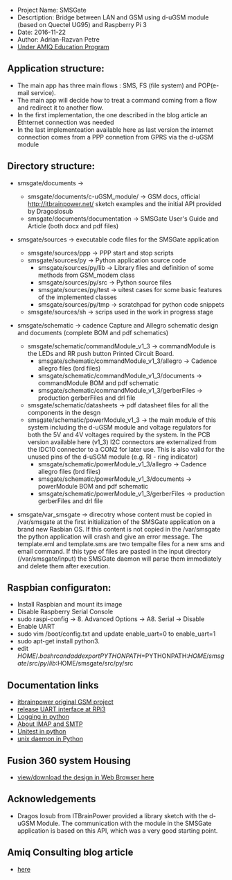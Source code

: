 ﻿* Project Name: SMSGate 
* Descrtiption: Bridge between LAN and GSM using d-uGSM module (based on Quectel UG95) and Raspberry Pi 3
* Date: 2016-11-22 
* Author: Adrian-Razvan Petre 
* [Under AMIQ Education Program](http://www.amiq.com/consulting/education/)

## Application structure: ##
* The main app has three main flows : SMS, FS (file system) and POP(e-mail service).
* The main app will decide how to treat a command coming from a flow and redirect it to another flow.
* In the first implementation, the one described in the blog article an Ethternet connection was needed
* In the last implementeation available here as last version the internet connection comes from a PPP connetion from GPRS via the d-uGSM module

## Directory structure: ##
* smsgate/documents -> 
	* smsgate/documents/c-uGSM_module/  -> GSM docs, official http://itbrainpower.net/ sketch examples and the initial API provided by DragosIosub
	* smsgate/documents/documentation -> SMSGate User's Guide and Article (both docx and pdf files) 
	
* smsgate/sources -> executable code files for the SMSGate application 
	* smsgate/sources/ppp -> PPP start and stop scripts
	* smsgate/sources/py -> Python application source code
		* smsgate/sources/py/lib -> Library files and definition of some methods from GSM_modem class
		* smsgate/sources/py/src -> Python source files
		* smsgate/sources/py/test -> uitest cases for some basic features of the implemented classes
		* smsgate/sources/py/tmp -> scratchpad for python code snippets
	* smsgate/sources/sh -> scrips used in the work in progress stage

* smsgate/schematic -> cadence Capture and Allegro schematic design and documents (complete BOM and pdf schematics)
 	* smsgate/schematic/commandModule_v1_3 -> commandModule is the LEDs and RR push button Printed Circuit Board.
		* smsgate/schematic/commandModule_v1_3/allegro -> Cadence allegro files (brd files)
		* smsgate/schematic/commandModule_v1_3/documents -> commandModule BOM and pdf schematic
		* smsgate/schematic/commandModule_v1_3/gerberFiles -> production gerberFiles and drl file 
	* smsgate/schematic/datasheets -> pdf datasheet files for all the components in the desgn 
	* smsgate/schematic/powerModule_v1_3 ->  the main module of this system including the d-uGSM module and voltage regulators for both the 5V and 4V voltages required by the system. In the PCB version available here (v1_3) I2C connectors are externalized from the IDC10 connector to a CON2 for later use. This is also valid for the unused pins of the d-uSGM module (e.g. RI - ring indicator)
		* smsgate/schematic/powerModule_v1_3/allegro -> Cadence allegro files (brd files)
		* smsgate/schematic/powerModule_v1_3/documents -> powerModule BOM and pdf schematic
		* smsgate/schematic/powerModule_v1_3/gerberFiles -> production gerberFiles and drl file 

* smsgate/var_smsgate -> direcotry whose content must be copied in /var/smsgate at the first initialization of the SMSGate application on a brand new Rasbian OS. If this content is not copied in the /var/smsgate the python application will crash and give an error message. The template.eml and template.sms are two tempalte files for a new sms and email command. If this type of files are pasted in the input directory (/var/smsgate/input) the SMSGate daemon will parse them immediately and delete them after execution.


## Raspbian configuraton: ##
* Install Raspbian and mount its image
* Disable Raspberry Serial Console
* sudo raspi-config -> 8. Advanced Options -> A8. Serial -> Disable 
* Enable UART
* sudo vim /boot/config.txt and update enable_uart=0 to enable_uart=1 
* sudo apt-get install python3.
* edit $HOME/.bashrc and add export PYTHONPATH=$PYTHONPATH:$HOME/smsgate/src/py/lib:$HOME/smsgate/src/py/src


## Documentation links
* [itbrainpower original GSM project](http://itbrainpower.net/micro-GSM-shield-module-cuGSM/GSM-micro-shield-board-module-RaspberryPI-Arduino-c-uGSM-features-code-examples)
* [release UART interface at RPi3](https://learn.adafruit.com/adafruit-nfc-rfid-on-raspberry-pi/freeing-uart-on-the-pi)
* [Logging in python](https://docs.python.org/3/library/logging.html#levels)
* [About IMAP and SMTP](https://automatetheboringstuff.com/chapter16/)
* [Unitest in python](https://docs.python.org/2/library/unittest.html)
* [unix daemon in Python](http://web.archive.org/web/20131025230048/http://www.jejik.com/articles/2007/02/a_simple_unix_linux_daemon_in_python/)

## Fusion 360 system Housing 
* [view/download the design in Web Browser here](https://myhub.autodesk360.com/ue2906e76/g/shares/SHabee1QT1a327cf2b7a7fcac2ec095da1a6?viewState=NoIgbgDAdAjCA0IDeAdEAXAngBwKZoC40ARXAZwEsBzAOzXjQEMyzd1C0A2AIwCYBWACYBmACyCAtKIidGUmPwBmEgJzS5jJUoHDB-HmgC%2BIALpA)

## Acknowledgements
* Dragos  Iosub from ITBrainPower provided a library sketch  with the d-uGSM Module. The communication with the module in the SMSGate application is based on this API, which was a very good starting point.

## Amiq Consulting blog article
* [here](https://www.amiq.com/consulting/2017/03/24/mentoring-young-talent-through-hands-on-applications/)

